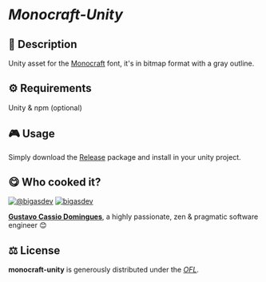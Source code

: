 
# *Monocraft-Unity*


## 📄 Description
Unity asset for the [Monocraft](https://github.com/IdreesInc/Monocraft) font, it's in bitmap format with a gray outline.


## ⚙️ Requirements
Unity & npm (optional)


## 🎮 Usage

Simply download the [Release](https://github.com/bigasdev/monocraft-unity/releases/download/v1.0.0/monocraft-unity.unitypackage) package and install in your unity project.



## 😋 Who cooked it?


[![@bigasdev][twitter-image]](https://twitter.com/bigasdev) [![bigasdev][github-image]](https://github.com/bigasdev)

**[Gustavo Cassio Domingues](https://bigasdev.net)**, a highly passionate, zen &amp; pragmatic software engineer 😊


## ⚖️ License

**monocraft-unity** is generously distributed under the *[OFL](LICENSE)*.


<!-- GitHub's Markdown reference links -->
[twitter-image]: https://img.shields.io/badge/Twitter-1DA1F2?style=for-the-badge&logo=twitter&logoColor=white
[github-image]: https://img.shields.io/badge/GitHub-100000?style=for-the-badge&logo=github&logoColor=white

<!-- README generated with: https://github.com/pH-7/cool-readme-generator -->
